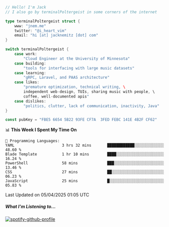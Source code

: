 ```go
// Hello! I'm Jack
// I also go by terminalPoltergeist in some corners of the internet

type terminalPoltergeist struct {
    www: "jnem.me"
    twitter: "@i_heart_vim"
    email: "hi [at] jacknemitz [dot] com"
}

switch terminalPoltergeist {
    case work:
        "Cloud Engineer at the University of Minnesota"
    case building:
        "tools for interfacing with large music datasets"
    case learning:
        "gRPC, Laravel, and PAAS architecture"
    case likes:
        "premature optimization, technical writing, \
        independent web-design, TUIs, sharing music with people, \
        coffee, well-documented apis"
    case dislikes:
        "politics, clutter, lack of communication, inactivity, Java"
}

const pubKey = "FBE5 6654 5B22 93FE CF7A  3FED FEBC 141E 4B2F CF62"
```

<!--START_SECTION:waka-->
📊 **This Week I Spent My Time On** 

```text
💬 Programming Languages: 
YAML                     3 hrs 32 mins       ████████████░░░░░░░░░░░░░   48.60 % 
Blade Template           1 hr 10 mins        ████░░░░░░░░░░░░░░░░░░░░░   16.24 % 
PowerShell               58 mins             ███░░░░░░░░░░░░░░░░░░░░░░   13.46 % 
CSS                      27 mins             ██░░░░░░░░░░░░░░░░░░░░░░░   06.23 % 
JavaScript               25 mins             █░░░░░░░░░░░░░░░░░░░░░░░░   05.83 % 
```


 Last Updated on 05/04/2025 01:05 UTC
<!--END_SECTION:waka-->

##### What I'm Listening to...

[![spotify-github-profile](https://jnem.me/listening-item?maxAge=2592000)](https://jnem.me/listening)
